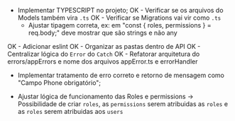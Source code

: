 * Implementar TYPESCRIPT no projeto;
  OK - Verificar se os arquivos do Models também vira `.ts`
  OK - Verificar se Migrations vai vir como `.ts`
  - Ajustar tipagem correta, ex: em "const { roles, permissions } = req.body;" deve mostrar que são strings e não any

OK - Adicionar eslint
OK - Organizar as pastas dentro de API
OK - Centralizar lógica do `Error` do `Catch`
OK - Refatorar arquitetura do errors/appErrors e nome dos arquivos appError.ts e errorHandler

* Implementar tratamento de erro correto e retorno de mensagem como "Campo Phone obrigatório";


* Ajustar lógica de funcionamento das Roles e permissions
  -> Possibilidade de criar `roles`, as `permissions` serem atribuidas as `roles` e as `roles` serem atribuidas aos `users`